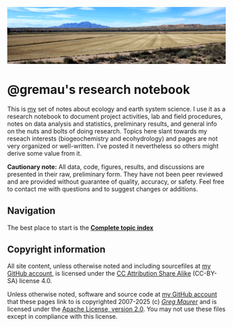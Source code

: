 ![Somewhere in New Mexico](media/bosqueapache.jpg)

# @gremau's research notebook

This is [my](http://greg.pronghorns.net) set of notes about ecology and earth system science. I use it as a research notebook to document project activities, lab and field procedures, notes on data analysis and statistics, preliminary results, and general info on the nuts and bolts of doing research. Topics here slant towards my reseach interests (biogeochemistry and ecohydrology) and pages are not very organized or well-written. I've posted it nevertheless so others might derive some value from it.

**Cautionary note:** All data, code, figures, results, and discussions are presented in their raw, preliminary form. They have not been peer reviewed and are provided without guarantee of quality, accuracy, or safety. Feel free to contact me with questions and to suggest changes or additions.

## Navigation

The best place to start is the **[Complete topic index](topicindex.md)**

## Copyright information

All site content, unless otherwise noted and including sourcefiles at [my GitHub account](http://github.com/gremau/EarthSciNotebook), is licensed under the [CC Attribution Share Alike](http://creativecommons.org/licenses/by-sa/4.0) (CC-BY-SA) license 4.0.

Unless otherwise noted, software and source code at [my GitHub account](http://github.com/gremau/) that these pages link to is copyrighted 2007-2025 (c) *[Greg Maurer](mailto:greg@pronghorns.net)* and is licensed under the [Apache License, version 2.0](http://www.apache.org/licenses/LICENSE-2.0). You may not use these files except in compliance with this license.

